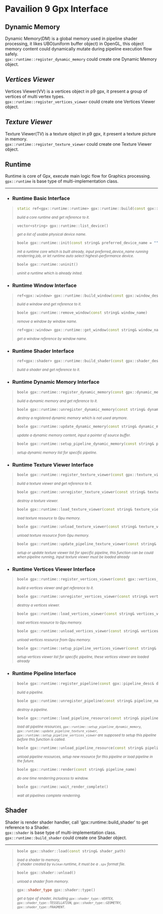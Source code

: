 **Pavailion 9 Gpx Interface**
=========

## **Dynamic Memory**
Dynamic Memory(DM) is a global memory used in pipeline shader processing,
it likes UBO(uniform buffer object) in OpenGL,
this object memory content could dynamically mutate during pipeline execution flow safely.<br>
`gpx::runtime::register_dynamic_memory` could create one Dynamic Memory object.

## *Vertices Viewer*
Vertices Viewer(VV) is a vertices object in p9 gpx,
it present a group of vertices of multi vertex types.<br>
`gpx::runtime::register_vertices_viewer` could create one Vertices Viewer object.

## *Texture Viewer*
Texture Viewer(TV) is a texture object in p9 gpx,
it present a texture picture in memory.<br>
`gpx::runtime::register_texture_viewer` could create one Texture Viewer object.

## **Runtime**
Runtime is core of Gpx, execute main logic flow for Graphics processing.<br>
`gpx::runtime` is base type of multi-implementation class.

---------

* ### Runtime Basic Interface

> ```cpp
> static ref<gpx::runtime::runtime> gpx::runtime::build(const gpx::runtime_desc& desc)
> ```
> <small>*build a core runtime and get reference to it.*</small>

> ```cpp
> vector<string> gpx::runtime::list_device()
> ```
> <small>*get a list of usable physical device name.*</small>

> ```cpp
> boole gpx::runtime::init(const string& preferred_device_name = "")
> ```
> <small>*init a runtime core which is built already,
> input preferred_device_name running renderring job,
> or let runtime auto select highest-performance device.*</small>

> ```cpp
> boole gpx::runtime::uninit()
> ```
> <small>*uninit a runtime which is already inited.*</small>

* ### Runtime Window Interface

> ```cpp
> ref<gpx::window> gpx::runtime::build_window(const gpx::window_desc& desc)
> ```
> <small>*build a window and get reference to it.*</small>

> ```cpp
> boole gpx::runtime::remove_window(const string& window_name)
> ```
> <small>*remove a window by window name.*</small>

> ```cpp
> ref<gpx::window> gpx::runtime::get_window(const string& window_name)
> ```
> <small>*get a window reference by window name.*</small>

* ### Runtime Shader Interface

> ```cpp
> ref<gpx::shader> gpx::runtime::build_shader(const gpx::shader_desc& desc)
> ```
> <small>*build a shader and get reference to it.*</small>

* ### Runtime Dynamic Memory Interface

> ```cpp
> boole gpx::runtime::register_dynamic_memory(const gpx::dynamic_memory_desc& desc)
> ```
> <small>*build a dynamic memory and get reference to it.*</small>

> ```cpp
> boole gpx::runtime::unregister_dynamic_memory(const string& dynamic_memory)
> ```
> <small>*destroy a registered dynamic memory which is not used anymore.*</small>

> ```cpp
> boole gpx::runtime::update_dynamic_memory(const string& dynamic_memory, void* src)
> ```
> <small>*update a dynamic memory content, input a pointer of source buffer.*</small>

> ```cpp
> boole gpx::runtime::setup_pipeline_dynamic_memory(const string& pipeline, const vector<string>& dm_vec)
> ```
> <small>*setup dynamic memory list for specific pipeline.*</small>

* ### Runtime Texture Viewer Interface

> ```cpp
> boole gpx::runtime::register_texture_viewer(const gpx::texture_viewer_desc& desc)
> ```
> <small>*build a texture viewer and get reference to it.*</small>

> ```cpp
> boole gpx::runtime::unregister_texture_viewer(const string& texture_viewer)
> ```
> <small>*destroy a texture viewer.*</small>

> ```cpp
> boole gpx::runtime::load_texture_viewer(const string& texture_viewer)
> ```
> <small>*load texture resource to Gpu memory.*</small>

> ```cpp
> boole gpx::runtime::unload_texture_viewer(const string& texture_viewer)
> ```
> <small>*unload texture resource from Gpu memory.*</small>

> ```cpp
> boole gpx::runtime::update_pipeline_texture_viewer(const string& pipeline_name, const vector<string>& viewers)
> ```
> <small>*setup or update texture viewer list for specific pipeline,
> this function can be could when pipeline running,
> input texture viewer must be loaded already*</small>

* ### Runtime Vertices Viewer Interface

> ```cpp
> boole gpx::runtime::register_vertices_viewer(const gpx::vertices_viewer_desc& desc)
> ```
> <small>*build a vertices viewer and get reference to it.*</small>

> ```cpp
> boole gpx::runtime::unregister_vertices_viewer(const string& vertices_viewer)
> ```
> <small>*destroy a vertices viewer.*</small>

> ```cpp
> boole gpx::runtime::load_vertices_viewer(const string& vertices_viewer)
> ```
> <small>*load vertices resource to Gpu memory.*</small>

> ```cpp
> boole gpx::runtime::unload_vertices_viewer(const string& vertices_viewer)
> ```
> <small>*unload vertices resource from Gpu memory.*</small>

> ```cpp
> boole gpx::runtime::setup_pipeline_vertices_viewer(const string& pipeline_name, const vector<string>& viewers)
> ```
> <small>*setup vertices viewer list for specific pipeline, these vertices viewer are loaded already*</small>

* ### Runtime Pipeline Interface

> ```cpp
> boole gpx::runtime::register_pipeline(const gpx::pipeline_desc& desc)
> ```
> <small>*build a pipeline.*</small>

> ```cpp
> boole gpx::runtime::unregister_pipeline(const string& pipeline_name)
> ```
> <small>*destroy a pipeline.*</small>

> ```cpp
> boole gpx::runtime::load_pipeline_resource(const string& pipeline_name)
> ```
> <small>*load all pipeline resources,
> `gpx::runtime::setup_pipeline_dynamic_memory`,
> `gpx::runtime::update_pipeline_texture_viewer`,
> `gpx::runtime::setup_pipeline_vertices_viewer`
> are supposed to setup this pipeline before this function is called.*</small>

> ```cpp
> boole gpx::runtime::unload_pipeline_resource(const string& pipeline_name)
> ```
> <small>*unload pipeline resources, setup new resource for this pipeline or load pipeline in the future.*</small>

> ```cpp
> boole gpx::runtime::render(const string& pipeline_name)
> ```
> <small>*do one time renderring process to window.*</small>

> ```cpp
> boole gpx::runtime::wait_render_complete()
> ```
> <small>*wait all pipelines complete renderring.*</small>

## **Shader**
Shader is render shader handler, call 'gpx::runtime::build_shader' to get reference to a Shader.<br>
`gpx::shader` is base type of multi-implementation class.
`gpx::runtime::build_shader` could create one Shader object.

---------

> ```cpp
> boole gpx::shader::load(const string& shader_path)
> ```
> <small>*load a shader to memory,<br>
if shader created by `Vulkan` runtime, it must be a `.spv` format file.*</small>

> ```cpp
> boole gpx::shader::unload()
> ```
> <small>*unload a shader from memory.*</small>

> ```cpp
> gpx::shader_type gpx::shader::type()
> ```
> <small>*get a type of shader, including
 `gpx::shader_type::VERTEX`,
 `gpx::shader_type::TESSELLATION`,
 `gpx::shader_type::GEOMETRY`,
 `gpx::shader_type::FRAGMENT`.*</small>

